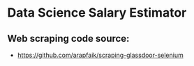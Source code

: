 # Data Science Salary Estimator
## Web scraping code source: 
* https://github.com/arapfaik/scraping-glassdoor-selenium
